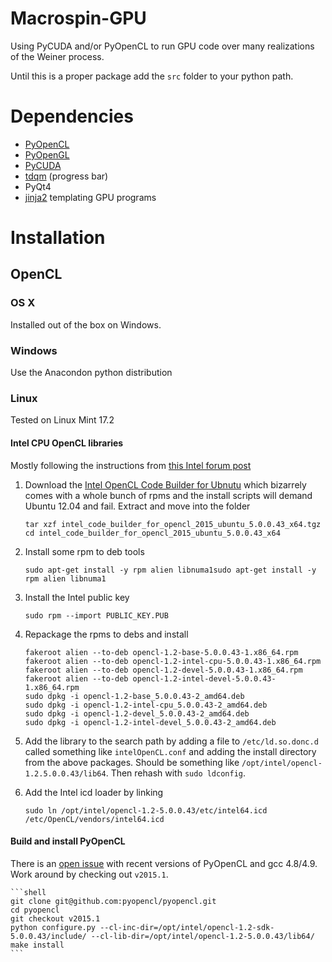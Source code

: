 # Macrospin-GPU
Using PyCUDA and/or PyOpenCL to run GPU code over many realizations of the Weiner process.

Until this is a proper package add the `src` folder to your python path.

# Dependencies

* [PyOpenCL](http://mathema.tician.de/software/pyopencl/)
* [PyOpenGL](http://pyopengl.sourceforge.net/)
* [PyCUDA](http://mathema.tician.de/software/pycuda/)
* [tdqm](https://github.com/noamraph/tqdm) (progress bar)
* PyQt4
* [jinja2](http://jinja.pocoo.org/docs/dev/) templating GPU programs

# Installation

## OpenCL

### OS X
Installed out of the box on Windows.

### Windows
Use the Anacondon python distribution

### Linux
Tested on Linux Mint 17.2

#### Intel CPU OpenCL libraries

Mostly following the instructions from [this Intel forum
post](https://software.intel.com/en-us/forums/opencl/topic/390630#comment-1832283)

1. Download the [Intel OpenCL Code Builder for
Ubnutu](https://software.intel.com/en-us/articles/opencl-drivers#ubuntu64) which
bizarrely comes with a whole bunch of rpms and the install scripts will demand
Ubuntu 12.04 and fail. Extract and move into the folder

    ```shell
    tar xzf intel_code_builder_for_opencl_2015_ubuntu_5.0.0.43_x64.tgz
    cd intel_code_builder_for_opencl_2015_ubuntu_5.0.0.43_x64
    ```

1. Install some rpm to deb tools

    ```shell
    sudo apt-get install -y rpm alien libnuma1sudo apt-get install -y rpm alien libnuma1
    ```

1. Install the Intel public key

    ```shell
    sudo rpm --import PUBLIC_KEY.PUB
    ```

1. Repackage the rpms to debs and install

    ```shell
    fakeroot alien --to-deb opencl-1.2-base-5.0.0.43-1.x86_64.rpm
    fakeroot alien --to-deb opencl-1.2-intel-cpu-5.0.0.43-1.x86_64.rpm
    fakeroot alien --to-deb opencl-1.2-devel-5.0.0.43-1.x86_64.rpm
    fakeroot alien --to-deb opencl-1.2-intel-devel-5.0.0.43-1.x86_64.rpm
    sudo dpkg -i opencl-1.2-base_5.0.0.43-2_amd64.deb
    sudo dpkg -i opencl-1.2-intel-cpu_5.0.0.43-2_amd64.deb
    sudo dpkg -i opencl-1.2-devel_5.0.0.43-2_amd64.deb
    sudo dpkg -i opencl-1.2-intel-devel_5.0.0.43-2_amd64.deb
    ```

1. Add the library to the search path by adding a file to `/etc/ld.so.donc.d` called something like `intelOpenCL.conf` and adding the install directory from the above packages.  Should be something like `/opt/intel/opencl-1.2.5.0.0.43/lib64`. Then rehash with `sudo ldconfig`.
1. Add the Intel icd loader by linking

    ```shell
    sudo ln /opt/intel/opencl-1.2-5.0.0.43/etc/intel64.icd /etc/OpenCL/vendors/intel64.icd
    ```

#### Build and install PyOpenCL
There is an [open issue](https://github.com/pyopencl/pyopencl/issues/81) with recent versions of PyOpenCL and gcc 4.8/4.9. Work around by checking out `v2015.1`.

    ```shell
    git clone git@github.com:pyopencl/pyopencl.git
    cd pyopencl
    git checkout v2015.1
    python configure.py --cl-inc-dir=/opt/intel/opencl-1.2-sdk-5.0.0.43/include/ --cl-lib-dir=/opt/intel/opencl-1.2-5.0.0.43/lib64/
    make install
    ```
